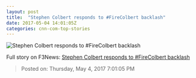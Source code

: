 ```yaml
---
layout: post
title:  "Stephen Colbert responds to #FireColbert backlash"
date: 2017-05-04 14:01:05Z
categories: cnn-com-top-stories
---
```


![Stephen Colbert responds to #FireColbert backlash](http://i2.cdn.turner.com/money/dam/assets/151117153751-stephen-colbert-late-show-standing-780x439.jpg)




Full story on F3News: [Stephen Colbert responds to #FireColbert backlash](http://www.f3nws.com/n/q4z4MC)

> Posted on: Thursday, May 4, 2017 7:01:05 PM
